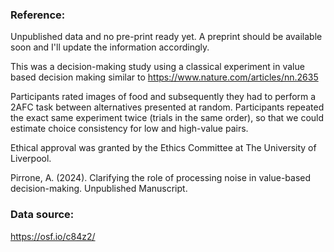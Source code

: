 ### Reference:

Unpublished data and no pre-print ready yet. A preprint should be available soon and I'll update the information accordingly.

This was a decision-making study using a classical experiment in value based decision making similar to https://www.nature.com/articles/nn.2635 

Participants rated images of food and subsequently they had to perform a 2AFC task between alternatives presented at random. Participants repeated the exact same experiment twice (trials in the same order), so that we could estimate choice consistency for low and high-value pairs.

Ethical approval was granted by the Ethics Committee at The University of Liverpool.

Pirrone, A. (2024). Clarifying the role of processing noise in value-based decision-making. Unpublished Manuscript.


### Data source:

https://osf.io/c84z2/
